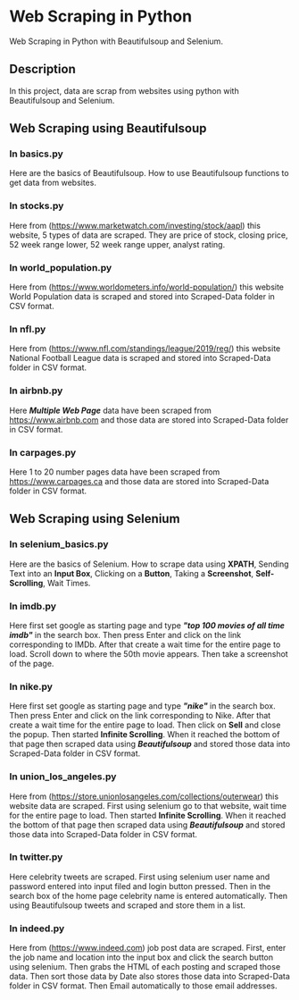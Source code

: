 # Web Scraping in Python
Web Scraping in Python with Beautifulsoup and Selenium. 

## Description

In this project, data are scrap from websites using python with Beautifulsoup and Selenium. 

## Web Scraping using Beautifulsoup

### In basics.py

Here are the basics of Beautifulsoup. How to use Beautifulsoup functions to get data from websites.

### In stocks.py

Here from (https://www.marketwatch.com/investing/stock/aapl) this website, 5 types of data are scraped. They are price of stock, closing price, 52 week range lower, 52 week range upper, analyst rating. 

### In world_population.py

Here from (https://www.worldometers.info/world-population/) this website World Population data is scraped and stored into Scraped-Data folder in CSV format. 

### In nfl.py

Here from (https://www.nfl.com/standings/league/2019/reg/) this website National Football League data is scraped and stored into Scraped-Data folder in CSV format. 

### In airbnb.py

Here ***Multiple Web Page*** data have been scraped from https://www.airbnb.com and those data are stored into Scraped-Data folder in CSV format. 

### In carpages.py

Here 1 to 20 number pages data have been scraped from https://www.carpages.ca and those data are stored into Scraped-Data folder in CSV format. 

## Web Scraping using Selenium

### In selenium_basics.py

Here are the basics of Selenium. How to scrape data using **XPATH**, Sending Text into an **Input Box**, Clicking on a **Button**, Taking a **Screenshot**, **Self-Scrolling**, Wait Times.

### In imdb.py

Here first set google as starting page and type ***"top 100 movies of all time imdb"*** in the search box. Then press Enter and click on the link corresponding to IMDb. After that create a wait time for the entire page to load. Scroll down to where the 50th movie appears. Then take a screenshot of the page. 

### In nike.py

Here first set google as starting page and type ***"nike"*** in the search box. Then press Enter and click on the link corresponding to Nike. After that create a wait time for the entire page to load. Then click on **Sell** and close the popup. Then started **Infinite Scrolling**. When it reached the bottom of that page then scraped data using ***Beautifulsoup*** and stored those data into Scraped-Data folder in CSV format.

### In union_los_angeles.py

Here from (https://store.unionlosangeles.com/collections/outerwear) this website data are scraped. First using selenium go to that website,  wait time for the entire page to load. Then started **Infinite Scrolling**. When it reached the bottom of that page then scraped data using ***Beautifulsoup*** and stored those data into Scraped-Data folder in CSV format.

### In twitter.py

Here celebrity tweets are scraped. First using selenium user name and password entered into input filed and login button pressed. Then in the search box of the home page celebrity name is entered automatically. Then using Beautifulsoup tweets and scraped and store them in a list. 

### In indeed.py

Here from (https://www.indeed.com) job post data are scraped. First, enter the job name and location into the input box and click the search button using selenium. Then grabs the HTML of each posting and scraped those data. Then sort those data by Date also stores those data into Scraped-Data folder in CSV format. Then Email automatically to those email addresses. 
